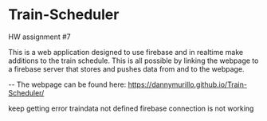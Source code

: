# Train-Scheduler
HW assignment #7

This is a web application designed to use firebase and in realtime make additions to the train schedule.
This is all possible by linking the webpage to a firebase server that stores and pushes data from and to the webpage. 

-- The webpage can be found here: https://dannymurillo.github.io/Train-Scheduler/

keep getting error traindata not defined 
firebase connection is not working 
